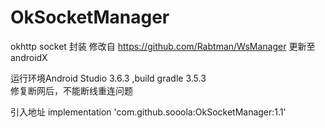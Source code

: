 # OkSocketManager
okhttp socket 封装
修改自 https://github.com/Rabtman/WsManager 更新至androidX

运行环境Android Studio 3.6.3 ,build gradle 3.5.3  
修复断网后，不能断线重连问题

引入地址
implementation 'com.github.sooola:OkSocketManager:1.1'
